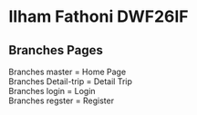 # Ilham Fathoni DWF26IF

<h2>Branches Pages</h2>

Branches master = Home Page
<br>
Branches Detail-trip = Detail Trip
<br>
Branches login = Login
<br>
Branches regster = Register
